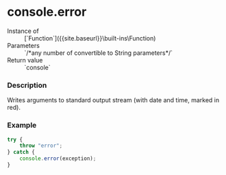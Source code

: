 # console.error

<dl>
<dt> Instance of </dt><dd markdown="1">
 [`Function`]({{site.baseurl}}\built-ins\Function) 
</dd>
<dt> Parameters </dt><dd markdown="1">
 `/*any number of convertible to String parameters*/` 
</dd>
<dt> Return value </dt><dd markdown="1">
 `console` 
</dd>
</dl>

### Description

Writes arguments to standard output stream
(with date and time, marked in red).

### Example

```js
try {
    throw "error";
} catch {
    console.error(exception);
}
```

